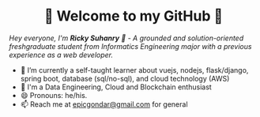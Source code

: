<h1 align="center"> 🚀 Welcome to my GitHub 🚀 </h1>

<p><i>Hey everyone, I'm <b>Ricky Suhanry</b> 👋 - A grounded and solution-oriented 
freshgraduate student from Informatics Engineering major with a previous experience as a web developer.</i></p>

- 🌱 I’m currently a self-taught learner about vuejs, nodejs, flask/django, spring boot, database (sql/no-sql), and cloud technology (AWS)
- 🔭 I'm a Data Engineering, Cloud and Blockchain enthusiast
- 😄 Pronouns: he/his.
- 📫 Reach me at epicgondar@gmail.com for general

<!--
**abliskan/abliskan** is a ✨ _special_ ✨ repository because its `README.md` (this file) appears on your GitHub profile.
